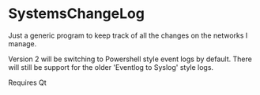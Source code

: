 # SystemsChangeLog

Just a generic program to keep track of all the changes on the networks I manage.

Version 2 will be switching to Powershell style event logs by default.  There will
still be support for the older 'Eventlog to Syslog' style logs.

Requires Qt
